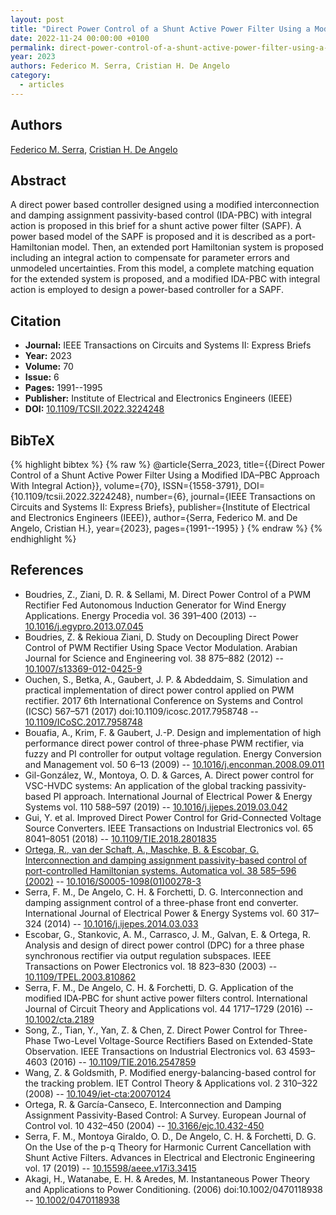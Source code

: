 ```yaml
---
layout: post
title: "Direct Power Control of a Shunt Active Power Filter Using a Modified IDA–PBC Approach With Integral Action"
date: 2022-11-24 00:00:00 +0100
permalink: direct-power-control-of-a-shunt-active-power-filter-using-a-modified-ida-pbc-approach-with-integral-action
year: 2023
authors: Federico M. Serra, Cristian H. De Angelo
category:
  - articles
---
```

 
## Authors
[Federico M. Serra](authors/federico_m_serra), [Cristian H. De Angelo](authors/cristian_h_de_angelo)
 
## Abstract
A direct power based controller designed using a modified interconnection and damping assignment passivity-based control (IDA-PBC) with integral action is proposed in this brief for a shunt active power filter (SAPF). A power based model of the SAPF is proposed and it is described as a port-Hamiltonian model. Then, an extended port Hamiltonian system is proposed including an integral action to compensate for parameter errors and unmodeled uncertainties. From this model, a complete matching equation for the extended system is proposed, and a modified IDA-PBC with integral action is employed to design a power-based controller for a SAPF.
 
## Citation
- **Journal:** IEEE Transactions on Circuits and Systems II: Express Briefs
- **Year:** 2023
- **Volume:** 70
- **Issue:** 6
- **Pages:** 1991--1995
- **Publisher:** Institute of Electrical and Electronics Engineers (IEEE)
- **DOI:** [10.1109/TCSII.2022.3224248](https://doi.org/10.1109/TCSII.2022.3224248)
 
## BibTeX
{% highlight bibtex %}
{% raw %}
@article{Serra_2023,
  title={{Direct Power Control of a Shunt Active Power Filter Using a Modified IDA–PBC Approach With Integral Action}},
  volume={70},
  ISSN={1558-3791},
  DOI={10.1109/tcsii.2022.3224248},
  number={6},
  journal={IEEE Transactions on Circuits and Systems II: Express Briefs},
  publisher={Institute of Electrical and Electronics Engineers (IEEE)},
  author={Serra, Federico M. and De Angelo, Cristian H.},
  year={2023},
  pages={1991--1995}
}
{% endraw %}
{% endhighlight %}
 
## References
- Boudries, Z., Ziani, D. R. & Sellami, M. Direct Power Control of a PWM Rectifier Fed Autonomous Induction Generator for Wind Energy Applications. Energy Procedia vol. 36 391–400 (2013) -- [10.1016/j.egypro.2013.07.045](https://doi.org/10.1016/j.egypro.2013.07.045)
- Boudries, Z. & Rekioua Ziani, D. Study on Decoupling Direct Power Control of PWM Rectifier Using Space Vector Modulation. Arabian Journal for Science and Engineering vol. 38 875–882 (2012) -- [10.1007/s13369-012-0425-9](https://doi.org/10.1007/s13369-012-0425-9)
- Ouchen, S., Betka, A., Gaubert, J. P. & Abdeddaim, S. Simulation and practical implementation of direct power control applied on PWM rectifier. 2017 6th International Conference on Systems and Control (ICSC) 567–571 (2017) doi:10.1109/icosc.2017.7958748 -- [10.1109/ICoSC.2017.7958748](https://doi.org/10.1109/ICoSC.2017.7958748)
- Bouafia, A., Krim, F. & Gaubert, J.-P. Design and implementation of high performance direct power control of three-phase PWM rectifier, via fuzzy and PI controller for output voltage regulation. Energy Conversion and Management vol. 50 6–13 (2009) -- [10.1016/j.enconman.2008.09.011](https://doi.org/10.1016/j.enconman.2008.09.011)
- Gil-González, W., Montoya, O. D. & Garces, A. Direct power control for VSC-HVDC systems: An application of the global tracking passivity-based PI approach. International Journal of Electrical Power &amp; Energy Systems vol. 110 588–597 (2019) -- [10.1016/j.ijepes.2019.03.042](https://doi.org/10.1016/j.ijepes.2019.03.042)
- Gui, Y. et al. Improved Direct Power Control for Grid-Connected Voltage Source Converters. IEEE Transactions on Industrial Electronics vol. 65 8041–8051 (2018) -- [10.1109/TIE.2018.2801835](https://doi.org/10.1109/TIE.2018.2801835)
- [Ortega, R., van der Schaft, A., Maschke, B. & Escobar, G. Interconnection and damping assignment passivity-based control of port-controlled Hamiltonian systems. Automatica vol. 38 585–596 (2002)](interconnection-and-damping-assignment-passivity-based-control-of-port-controlled-hamiltonian-systems) -- [10.1016/S0005-1098(01)00278-3](https://doi.org/10.1016/S0005-1098(01)00278-3)
- Serra, F. M., De Angelo, C. H. & Forchetti, D. G. Interconnection and damping assignment control of a three-phase front end converter. International Journal of Electrical Power &amp; Energy Systems vol. 60 317–324 (2014) -- [10.1016/j.ijepes.2014.03.033](https://doi.org/10.1016/j.ijepes.2014.03.033)
- Escobar, G., Stankovic, A. M., Carrasco, J. M., Galvan, E. & Ortega, R. Analysis and design of direct power control (DPC) for a three phase synchronous rectifier via output regulation subspaces. IEEE Transactions on Power Electronics vol. 18 823–830 (2003) -- [10.1109/TPEL.2003.810862](https://doi.org/10.1109/TPEL.2003.810862)
- Serra, F. M., De Angelo, C. H. & Forchetti, D. G. Application of the modified IDA‐PBC for shunt active power filters control. International Journal of Circuit Theory and Applications vol. 44 1717–1729 (2016) -- [10.1002/cta.2189](https://doi.org/10.1002/cta.2189)
- Song, Z., Tian, Y., Yan, Z. & Chen, Z. Direct Power Control for Three-Phase Two-Level Voltage-Source Rectifiers Based on Extended-State Observation. IEEE Transactions on Industrial Electronics vol. 63 4593–4603 (2016) -- [10.1109/TIE.2016.2547859](https://doi.org/10.1109/TIE.2016.2547859)
- Wang, Z. & Goldsmith, P. Modified energy-balancing-based control for the tracking problem. IET Control Theory &amp; Applications vol. 2 310–322 (2008) -- [10.1049/iet-cta:20070124](https://doi.org/10.1049/iet-cta:20070124)
- Ortega, R. & García-Canseco, E. Interconnection and Damping Assignment Passivity-Based Control: A Survey. European Journal of Control vol. 10 432–450 (2004) -- [10.3166/ejc.10.432-450](https://doi.org/10.3166/ejc.10.432-450)
- Serra, F. M., Montoya Giraldo, O. D., De Angelo, C. H. & Forchetti, D. G. On the Use of the p-q Theory for Harmonic Current Cancellation with Shunt Active Filters. Advances in Electrical and Electronic Engineering vol. 17 (2019) -- [10.15598/aeee.v17i3.3415](https://doi.org/10.15598/aeee.v17i3.3415)
- Akagi, H., Watanabe, E. H. & Aredes, M. Instantaneous Power Theory and Applications to Power Conditioning. (2006) doi:10.1002/0470118938 -- [10.1002/0470118938](https://doi.org/10.1002/0470118938)

